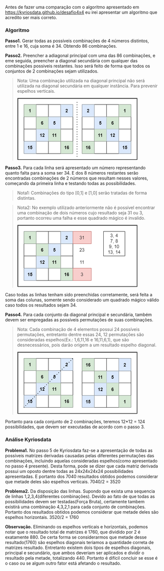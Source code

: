 Antes de fazer uma comparação com o algoritmo apresentado em https://kyriosdata.github.io/desafio4x4
eu irei apresentar um algoritmo que acredito ser mais correto.

### **Algoritmo**

**Passo1.** Gerar todas as possíveis combinações de 4 números distintos, entre 1 e 16, cuja soma é 34. Obtendo 86 combinações. 

**Passo2.** Preencher a adiagonal principal com uma das 86 combinações, e eme seguida, preencher a diagonal secundária com qualquer das combinações possiveis restantes.
Isso será feito de forma que todos os conjuntos de 2 combinações sejam utilizados.

>Nota: Uma combinação utilizada na diagonal principal não será utilizada na diagonal secundária em qualquer instância. Para prevenir espelhos verticais.
>
>![Image](https://github.com/Dener-arx/software-design-2021/blob/main/avaliacao3/Images/EspelhoVertical.png)

**Passo3.** Para cada linha será apresentado um número representando quanto falta para a soma ser 34. E dos 8 números restantes serão encontradas combinações de 2 números que resultam nesses valores, começando da primeira linha e testando todas as possibilidades. 

>Nota1: Combinações do tipo [0,1] e [1,0] serão tratadas de forma distintas.

>Nota2: No exemplo utilizado anteriormente não é possível encontrar uma combinação de dois números cujo resultado seja 31 ou 3, portanto ocorreu uma falha e esse quadrado mágico é invalido.
>
>![Image](https://github.com/Dener-arx/software-design-2021/blob/main/avaliacao3/Images/NumerosIncompativeis.png)

Caso todas as linhas tenham sido preenchidas corretamente, será feita a soma das colunas, somente sendo considerado um quadrado mágico válido caso todos os resultados sejam 34.

**Passo4.** Para cada conjunto da diagonal principal e secundária, também devem ser empregadas as possíveis permutações de suas combinações. 
>Nota: Cada combinação de 4 elementos possui 24 possíveis permutações, entretanto dentre essas 24, 12 permutações são consideradas espelhos(Ex.: 1,6,11,16 e 16,11,6,1), que são desnecessários, pois darão origem a um resultado espelho diagonal.
>
>![Image](https://github.com/Dener-arx/software-design-2021/blob/main/avaliacao3/Images/EspelhoDiagonal.png)

Portanto para cada conjunto de 2 combinações, teremos 12*12 = 124 possibilidades, que devem ser executadas de acordo com o passo 3.

### Análise Kyriosdata

**Problema1.** No passo 5 de Kyriosdata faz-se a apresentação de todas as possíveis matrizes derivadas causadas pelas diferentes permutações das combinações, incluindo aquelas consideradas espelhos(como apresentado no passo 4 presente).
Desta forma, pode se dizer que cada matriz derivada possui um oposto dentre todas as 24x24x24x24 possibilidades apresentadas.
E portanto dos 7040 resultados obtidos podemos considerar que metade deles são espelhos verticais. 
7040/2 = 3520

**Problema2.** Da disposição das linhas. Supondo que exista uma sequencia de linhas 1,2,3,4(diferentes combinações). 
Devido ao fato de que todas as possibilidades devem ser testadas(Força Bruta), certamente tambem existirá uma combinação 4,3,2,1 para cada conjunto de combinações. 
Portanto dos resultados obtidos podemos considerar que metade deles são espelhos horizontais.
3520/2 = 1760

**Observação.** Eliminando os espelhos verticais e horizontais, podemos notar que o resultado total de matrizes é 1760, que dividido por 2 é exatamente 880. 
De certa forma se considerarmos que metade desse resultado(1760) são espelhos diagonais teriamos a quantidade correta de matrizes resultado. Entretanto existem dois tipos
de espelhos diagonais, principal e secundário, que ambos deveriam ser aplicados e dividir o resultado pela metade, totalizando 440. 
Portanto é difícil concluir se esse é o caso ou se algum outro fator está afetando o resultado.





